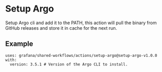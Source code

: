 # Setup Argo

Setup Argo cli and add it to the PATH, this action will pull the binary from GitHub releases and store it in cache for the next run.

## Example

<!-- x-release-please-start-version -->

```
uses: grafana/shared-workflows/actions/setup-argo@setup-argo-v1.0.0
with:
  version: 3.5.1 # Version of the Argo CLI to install.

```

<!-- x-release-please-end-version -->
